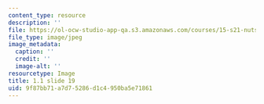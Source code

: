 ```yaml
---
content_type: resource
description: ''
file: https://ol-ocw-studio-app-qa.s3.amazonaws.com/courses/15-s21-nuts-and-bolts-of-business-plans-january-iap-2014/9f87bb71a7d75286d1c4950ba5e71861_Slide19.JPG
file_type: image/jpeg
image_metadata:
  caption: ''
  credit: ''
  image-alt: ''
resourcetype: Image
title: 1.1 slide 19
uid: 9f87bb71-a7d7-5286-d1c4-950ba5e71861
---
```

